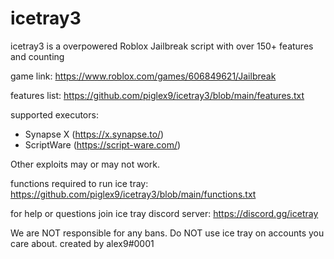 # icetray3

icetray3 is a overpowered Roblox Jailbreak script with over 150+ features and counting

game link: https://www.roblox.com/games/606849621/Jailbreak

features list: https://github.com/piglex9/icetray3/blob/main/features.txt

supported executors:
   - Synapse X (https://x.synapse.to/)
   - ScriptWare (https://script-ware.com/)
   
Other exploits may or may not work.

functions required to run ice tray: https://github.com/piglex9/icetray3/blob/main/functions.txt

for help or questions join ice tray discord server: https://discord.gg/icetray

We are NOT responsible for any bans. Do NOT use ice tray on accounts you care about.
created by alex9#0001
